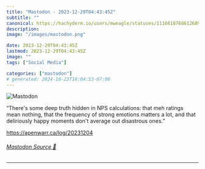 ```yaml
---
title: "Mastodon - 2023-12-29T04:43:45Z"
subtitle: ""
canonical: https://hachyderm.io/users/mweagle/statuses/111661876861268968
description:
image: "/images/mastodon.png"

date: 2023-12-29T04:43:45Z
lastmod: 2023-12-29T04:43:45Z
image: ""
tags: ["Social Media"]

categories: ["mastodon"]
# generated: 2024-10-23T18:04:53-07:00
---
```

![Mastodon](/images/mastodon.png)

<p>“There&#39;s some deep truth hidden in NPS calculations: that meh ratings mean nothing, that the frequency of strong emotions matters a lot, and that deliriously happy moments don&#39;t average out disastrous ones.”</p><p><a href="https://apenwarr.ca/log/20231204" target="_blank" rel="nofollow noopener noreferrer" translate="no"><span class="invisible">https://</span><span class="">apenwarr.ca/log/20231204</span><span class="invisible"></span></a></p>


###### [Mastodon Source 🐘](https://hachyderm.io/@mweagle/111661876861268968)

___

